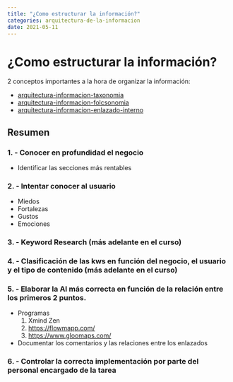 ```yaml
---
title: "¿Como estructurar la información?"
categories: arquitectura-de-la-informacion
date: 2021-05-11
---
```


# ¿Como estructurar la información?

2 conceptos importantes a la hora de organizar la información:
- [arquitectura-informacion-taxonomia](arquitectura-informacion-taxonomia)
- [arquitectura-informacion-folcsonomia](arquitectura-informacion-folcsonomia)
- [arquitectura-informacion-enlazado-interno](arquitectura-informacion-enlazado-interno)

## Resumen
### 1. - Conocer en profundidad el negocio
- Identificar las secciones más rentables
### 2. - Intentar conocer al usuario
-   Miedos
-   Fortalezas
-   Gustos
-   Emociones
### 3. - Keyword Research (más adelante en el curso)
### 4. - Clasificación de las kws en función del negocio, el usuario y el tipo de contenido (más adelante en el curso)
### 5. - Elaborar la AI más correcta en función de la relación entre los primeros 2 puntos.
- Programas
	1. Xmind Zen
	2. https://flowmapp.com/
	3. https://www.gloomaps.com/
- Documentar los comentarios y las relaciones entre los enlazados
### 6. - Controlar la correcta implementación por parte del personal encargado de la tarea
